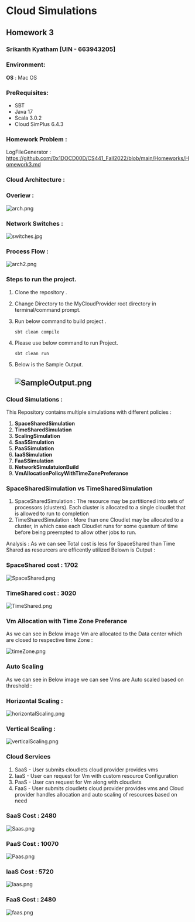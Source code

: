 # Cloud Simulations
## Homework 3

### Srikanth Kyatham [UIN - 663943205]


### Environment:
**OS** : Mac OS

### PreRequisites:
- SBT
- Java 17
- Scala 3.0.2
- Cloud SimPlus 6.4.3

### Homework Problem :
LogFileGenerator : https://github.com/0x1DOCD00D/CS441_Fall2022/blob/main/Homeworks/Homework3.md

### Cloud Architecture :

### Overiew :
![arch.png](images/arch.png "Architecture")

### Network Switches :
![switches.jpg](images/switches.jpg "Architecture")

### Process Flow :
![arch2.png](images/arch2.png "Architecture")

### Steps to run the project.
1. Clone the repository .
2. Change Directory to the MyCloudProvider root directory in terminal/command prompt.
3. Run below command to build project .
    ```
    sbt clean compile
    ```
4. Please use below command to run Project.
    ```
    sbt clean run
    ```
5. Below is the Sample Output.

   ![SampleOutput.png](images/SampleOutput.png)
   ---


### Cloud Simulations :
This Repository contains multiple simulations  with different policies :
1. **SpaceSharedSimulation**
2. **TimeSharedSimulation**
3. **ScalingSimulation**
4. **SaaSSimulation**
5. **PaaSSimulation**
6. **IaaSSimulation**
7. **FaaSSimulation**
8. **NetworkSimulatuionBuild**
9. **VmAllocationPolicyWithTimeZonePreferance**


### SpaceSharedSimulation vs TimeSharedSimulation

1. SpaceSharedSimulation : The resource may be partitioned into sets of processors (clusters). Each cluster is allocated to a single cloudlet that is allowed to run to completion
2. TimeSharedSimulation : More than one Cloudlet may be allocated to a cluster, in which case each Cloudlet runs for some quantum of time before being preempted to allow other jobs to run.

Analysis : As we can see Total cost is less for SpaceShared than Time Shared as resourcers are efficently utilized
Belown is Output :
### SpaceShared cost : 1702
![SpaceShared.png](images/SpaceShared.png)

### TimeShared cost : 3020
![TimeShared.png](images/TimeShared.png)
### Vm Allocation with Time Zone Preferance

As we can see in Below image Vm are allocated to the Data center which are closed to respective time Zone :

![timeZone.png](images/timeZone.png)


### Auto Scaling 

As we can see in Below image we can see Vms are Auto scaled based on threshold :
### Horizontal Scaling :
![horizontalScaling.png](images/horizontalScaling.png)
### Vertical Scaling :
![verticalScaling.png](images/verticalScaling.png)


### Cloud Services

1. SaaS   - User submits cloudlets cloud provider provides vms
2. IaaS   - User can request for Vm with custom resource Configuration
3. PaaS   - User can request for Vm along with cloudlets
4. FaaS   - User submits cloudlets cloud provider provides vms and Cloud provider handles allocation and
   auto scaling of resources based on need

### SaaS Cost  : 2480
![Saas.png](images/Saas.png)

### PaaS Cost  : 10070
![Paas.png](images/Paas.png)

### IaaS Cost  : 5720
![Iaas.png](images/Iaas.png)

### FaaS Cost : 2480
![faas.png](images/faas.png)










